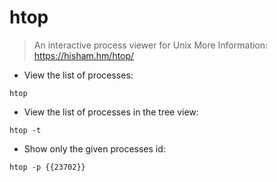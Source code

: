 # htop

> An interactive process viewer for Unix
> More Information: <https://hisham.hm/htop/>

- View the list of processes:

`htop`

- View the list of processes in the tree view: 

`htop -t`

- Show only the given processes id:

`htop -p {{23702}}`